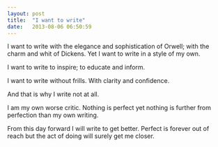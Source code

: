 ```yaml
---
layout: post
title:  "I want to write"
date:   2013-08-06 06:50:59
---
```

I want to write with the elegance and sophistication of Orwell; with the charm and whit of Dickens. Yet I want to write in a style of my own.

I want to write to inspire; to educate and inform.

I want to write without frills. With clarity and confidence.

And that is why I write not at all.

I am my own worse critic. Nothing is perfect yet nothing is further from perfection than my own writing.

From this day forward I will write to get better. Perfect is forever out of reach but the act of doing will surely get me closer.